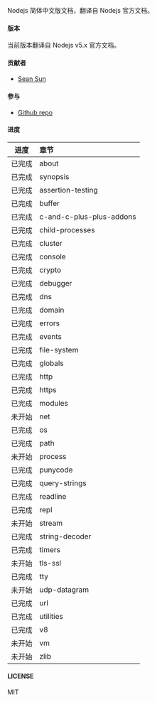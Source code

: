Nodejs 简体中文版文档，翻译自 Nodejs 官方文档。

#### 版本

当前版本翻译自 Nodejs v5.x 官方文档。

#### 贡献者

- [Sean Sun](http://pinggod.com)

#### 参与

- [Github repo](https://github.com/pinggod/node-doc)

#### 进度

|   进度    |     章节              |
|:---------:|:----------------------|
|  已完成   |  about  |
|  已完成   |  synopsis  |
|  已完成   |  assertion-testing  |
|  已完成   |  buffer  |
|  已完成   |  c-and-c-plus-plus-addons  |
|  已完成   |  child-processes  |
|  已完成   |  cluster  |
|  已完成   |  console  |
|  已完成   |  crypto  |
|  已完成   |  debugger  |
|  已完成   |  dns  |
|  已完成   |  domain  |
|  已完成   |  errors  |
|  已完成   |  events  |
|  已完成   |  file-system  |
|  已完成   |  globals  |
|  已完成   |  http  |
|  已完成   |  https  |
|  已完成   |  modules  |
|  未开始   |  net  |
|  已完成   |  os  |
|  已完成   |  path  |
|  未开始   |  process  |
|  已完成   |  punycode  |
|  已完成   |  query-strings  |
|  已完成   |  readline  |
|  已完成   |  repl  |
|  未开始   |  stream  |
|  已完成   |  string-decoder  |
|  已完成   |  timers  |
|  未开始   |  tls-ssl  |
|  已完成   |  tty  |
|  未开始   |  udp-datagram  |
|  已完成   |  url  |
|  已完成   |  utilities  |
|  已完成   |  v8  |
|  未开始   |  vm  |
|  未开始   |  zlib  |

#### LICENSE

MIT
